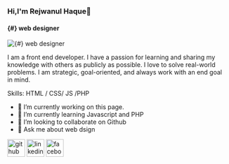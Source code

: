 ### Hi,I'm Rejwanul Haque👋
#### {#} web designer 
![{#} web designer ](https://arturssmirnovs.github.io/github-profile-readme-generator/images/banner.png)

I am a front end developer. I have a passion for learning and sharing my knowledge with others as publicly as possible. I love to solve real-world problems. I am strategic, goal-oriented, and always work with an end goal in mind. 

Skills:  HTML / CSS/ JS /PHP

- 🔭 I’m currently working on this page. 
- 🌱 I’m currently learning Javascript and PHP 
- 👯 I’m looking to collaborate on Github 
- 💬 Ask me about web dsign 


[<img src='https://cdn.jsdelivr.net/npm/simple-icons@3.0.1/icons/github.svg' alt='github' height='40'>](https://github.com/https://github.com/RejwanulHaque)  [<img src='https://cdn.jsdelivr.net/npm/simple-icons@3.0.1/icons/linkedin.svg' alt='linkedin' height='40'>](https://www.linkedin.com/in/https://www.linkedin.com/in/rejwanul-haque-1489b9202//)  [<img src='https://cdn.jsdelivr.net/npm/simple-icons@3.0.1/icons/facebook.svg' alt='facebook' height='40'>](https://www.facebook.com/https://www.facebook.com/profile.php?id=100016827815703)  

